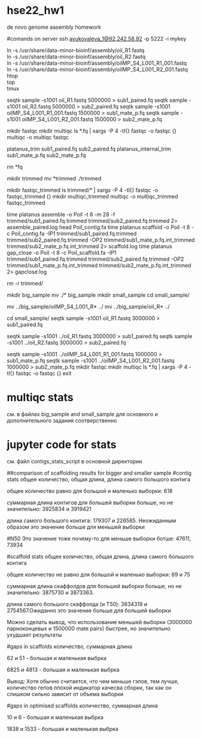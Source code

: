 # hse22_hw1
de novo genome aasembly homework

#comands on server
ssh ayukovaleva_1@92.242.58.92 -p 5222 -i mykey

ln -s /usr/share/data-minor-bioinf/assembly/oil_R1.fastq                                                     
ln -s /usr/share/data-minor-bioinf/assembly/oil_R2.fastq                                                     
ln -s /usr/share/data-minor-bioinf/assembly/oilMP_S4_L001_R1_001.fastq                                       
ln -s /usr/share/data-minor-bioinf/assembly/oilMP_S4_L001_R2_001.fastq                                       
htop                                                                                                         
top                                                                                                                                                                         
tmux                                     



seqtk sample -s1001 oil_R1.fastq 5000000 > sub1_paired.fq
seqtk sample -s1001 oil_R2.fastq 5000000 > sub2_paired.fq
seqtk sample -s1001 oilMP_S4_L001_R1_001.fastq 1500000 > sub1_mate_p.fq
seqtk sample -s1001 oilMP_S4_L001_R2_001.fastq 1500000 > sub2_mate_p.fq

mkdir fastqc
mkdir multiqc
ls *.fq | xargs -P 4 -tI{} fastqc -o fastqc {}
multiqc -o multiqc fastqc

platanus_trim sub1_paired.fq sub2_paired.fq 
platanus_internal_trim sub1_mate_p.fq sub2_mate_p.fq

rm *fq

mkdir trimmed
mv *trimmed ./trimmed

mkdir fastqc_trimmed
ls trimmed/* | xargs -P 4 -tI{} fastqc -o fastqc_trimmed {}
mkdir multiqc_trimmed
multiqc -o multiqc_trimmed fastqc_trimmed

time platanus assemble -o Poil -t 8 -m 28 -f trimmed/sub1_paired.fq.trimmed trimmed/sub2_paired.fq.trimmed 2> assemble_paired.log
head Poil_contig.fa 
time platanus scaffold -o Poil -t 8 -c Poil_contig.fa -IP1 trimmed/sub1_paired.fq.trimmed trimmed/sub2_paired.fq.trimmed -OP2 trimmed/sub1_mate_p.fq.int_trimmed trimmed/sub2_mate_p.fq.int_trimmed  2> scaffold.log
time platanus gap_close -o Poil -t 8 -c Poil_scaffold.fa -IP1 trimmed/sub1_paired.fq.trimmed trimmed/sub2_paired.fq.trimmed -OP2 trimmed/sub1_mate_p.fq.int_trimmed trimmed/sub2_mate_p.fq.int_trimmed  2> gapclose.log

rm -r trimmed/

mkdir big_sample
mv ./* big_sample
mkdir small_sample
cd small_sample/

mv ../big_sample/oilMP_S4_L001_R* ../
mv ../big_sample/oil_R* ../

cd small_sample/
seqtk sample -s1001 oil_R1.fastq 3000000 > sub1_paired.fq

seqtk sample -s1001 ../oil_R1.fastq 3000000 > sub1_paired.fq
seqtk sample -s1001 ../oil_R2.fastq 3000000 > sub2_paired.fq

seqtk sample -s1001 ../oilMP_S4_L001_R1_001.fastq 1000000 > sub1_mate_p.fq
seqtk sample -s1001 ../oilMP_S4_L001_R2_001.fastq 1000000 > sub2_mate_p.fq
mkdir fastqc
mkdir multiqc
ls *.fq | xargs -P 4 -tI{} fastqc -o fastqc {}
exit

# multiqc stats
см. в файлах big_sample and small_sample для основного и дополнительного задания соотверственно

# jupyter code for stats
см. файл contigs_stats_script в основной директории

##comparison of scaffolding results for bigger and smaller sample
#contig stats
общее количество, общая длина, длина самого большого контига

общее количество равно для большой и маленько выборки: 618

суммарная длина контигов для большей выборки больше, но не значительно: 3925834 и 3919421

длина самого большого контига: 179307 и 226585. Неожиданным образом это значение больше для меньшей выборки

#N50
Это значение тоже почему-то для меньше выборки ботше: 47611, 73934


#scaffold stats
общее количество, общая длина, длина самого большого контига

общее количество не равно для большой и маленько выборки: 69 и 75

суммарная длина скаффолдов для большей выборки больше, но не значительно: 3875730 и 3873363.

длина самого большого скаффолда (и Т50): 3834319 и 2754567.Ожиданно это значение больше для большей выборки

Можно сделать вывод, что использование меньшей выборки (3000000 парноконцевых и 1500000 mate pairs) быстрее, но значительно ухудшает результаты


#gaps in scaffolds
количество, суммарная длина

62 и 51 - большая и маленькая выбрка

6825 и 4813 - большая и маленькая выбрка

Вывод: Хотя обычно считается, что чем меньше гэпов, тем лучше, количество гепов плохой индикатор качесва сборки, 
так как он слишком сильно зависит от объема выборки 


#gaps in optimised scaffolds
количество, суммарная длина

10 и 6 - большая и маленькая выбрка

1838 и 1533 - большая и маленькая выбрка
